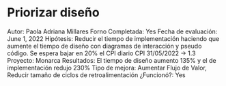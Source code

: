 # Priorizar diseño

Autor: Paola Adriana Millares Forno
Completada: Yes
Fecha de evaluación: June 1, 2022
Hipótesis: Reducir el tiempo de implementación haciendo que aumente el tiempo de diseño con diagramas de interacción y pseudo código. Se espera bajar en 20% el CPI diario CPI 31/05/2022 → 1.3 
Proyecto: Monarca
Resultados: El tiempo de diseño aumento 135% y el de implementación redujo 230%
Tipo de mejora: Aumentar Flujo de Valor, Reducir tamaño de ciclos de retroalimentación
¿Funcionó?: Yes